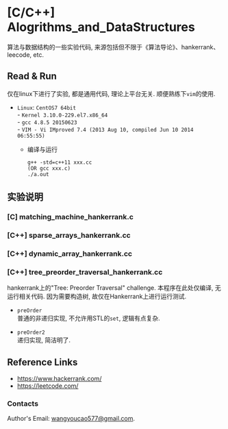 # [C/C++] Alogrithms_and_DataStructures
算法与数据结构的一些实验代码, 来源包括但不限于《算法导论》、hankerrank、leecode, etc.   


## Read & Run
仅在linux下进行了实验, 都是通用代码, 理论上平台无关. 顺便熟练下`vim`的使用.    
- `Linux`: `CentOS7 64bit`   
			- `Kernel 3.10.0-229.el7.x86_64`   
			- `gcc 4.8.5 20150623`   
			- `VIM - Vi IMproved 7.4 (2013 Aug 10, compiled Jun 10 2014 06:55:55)`    

	- 编译与运行   
		```
		g++ -std=c++11 xxx.cc    
		(OR gcc xxx.c)    
		./a.out   
		```   

## 实验说明   
  
### [C] matching_machine_hankerrank.c   

### [C++] sparse_arrays_hankerrank.cc   

### [C++] dynamic_array_hankerrank.cc   

### [C++] tree_preorder_traversal_hankerrank.cc   
hankerrank上的"Tree: Preorder Traversal" challenge. 本程序在此处仅编译, 无运行相关代码. 因为需要构造树, 故仅在Hankerrank上进行运行测试.   

- `preOrder`   
普通的非递归实现, 不允许用STL的`set`, 逻辑有点复杂.   

- `preOrder2`   
递归实现, 简洁明了.    


## Reference Links
- https://www.hackerrank.com/   
- https://leetcode.com/   


### Contacts
Author's Email: wangyoucao577@gmail.com.
